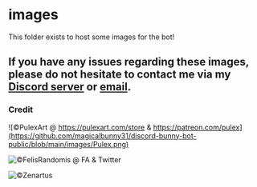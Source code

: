 # images

This folder exists to host some images for the bot!

If you have any issues regarding these images, please do not hesitate to contact me via my [Discord server](https://discord.gg/5cE7AjX) or [email](mailto:dzeiun@googlemail.com).
---

### Credit
![©PulexArt @ https://pulexart.com/store & https://patreon.com/pulex](https://github.com/magicalbunny31/discord-bunny-bot-public/blob/main/images/Pulex.png)

![©FelisRandomis @ FA & Twitter](https://github.com/magicalbunny31/discord-bunny-bot-public/blob/main/images/FelisRandomis.png)

![©Zenartus](https://github.com/magicalbunny31/discord-bunny-bot-public/blob/main/images/Zenartus.png)
